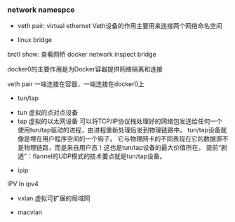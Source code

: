 ### network namespce 

* veth pair: virtual ethernet
Veth设备的作用主要用来连接两个网络命名空间

* linux bridge

brctl show: 查看网桥
docker network inspect bridge

docker0的主要作用是为Docker容器提供网络隔离和连接

veth pair 一端连接在容器，一端连接在docker0上

* tun/tap 
- tun 虚拟的点对点设备
- tap 虚拟的以太网设备
可以将TCP/IP协议栈处理好的网络包发送给任何一个使用tun/tap驱动的进程，由进程重新处理后发到物理链路中。
tun/tap设备就像是埋在用户程序空间的一个钩子。
它与物理网卡的不同表现在它的数据源不是物理链路，而是来自用户态！这也是tun/tap设备的最大价值所在。
提前“剧透”：flannel的UDP模式的技术要点就是tun/tap设备。


* ipip

IPV In ipv4

* vxlan
虚拟可扩展的局域网

* macvlan

